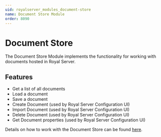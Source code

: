 ```yaml
---
uid: royalserver_modules_document-store
name: Document Store Module
order: 8090
---
```


# Document Store

The Document Store Module implements the functionality for working with documents hosted in Royal Server.

## Features

- Get a list of all documents
- Load a document
- Save a document
- Create Document (used by Royal Server Configuration UI)
- Import Document (used by Royal Server Configuration UI)
- Delete Document (used by Royal Server Configuration UI)
- Get Document properties (used by Royal Server Configuration UI)

Details on how to work with the Document Store can be found [here](../components/document-store/configuration.md).
